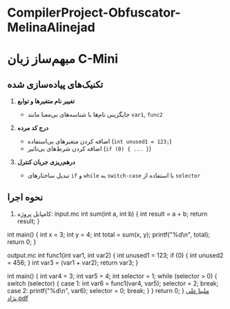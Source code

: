 # CompilerProject-Obfuscator-MelinaAlinejad
# مبهم‌ساز زبان C-Mini

## تکنیک‌های پیاده‌سازی شده
1. **تغییر نام متغیرها و توابع**  
   - جایگزینی نام‌ها با شناسه‌های بی‌معنا مانند `var1`, `func2`

2. **درج کد مرده**  
   - اضافه کردن متغیرهای بی‌استفاده (`int unused1 = 123;`)
   - اضافه کردن شرط‌های بی‌تاثیر (`if (0) { ... }`)

3. **درهم‌ریزی جریان کنترل**  
   - تبدیل ساختارهای `if` و `while` به `switch-case` با استفاده از `selector`

## نحوه اجرا
1. کامپایل پروژه:
input.mc
   int sum(int a, int b) {
    int result = a + b;
    return result;
}

int main() {
    int x = 3;
    int y = 4;
    int total = sum(x, y);
    printf("%d\n", total);
    return 0;
}

output.mc
int func1(int var1, int var2) {
    int unused1 = 123;
    if (0) { int unused2 = 456; }
    int var3 = (var1 + var2);
    return var3;
}

int main() {
    int var4 = 3;
    int var5 = 4;
    int selector = 1;
    while (selector > 0) {
        switch (selector) {
            case 1: 
                int var6 = func1(var4, var5);
                selector = 2;
                break;
            case 2: 
                printf("%d\n", var6);
                selector = 0;
                break;
        }
    }
    return 0;
}
[ملینا علی نژاد.pdf](https://github.com/user-attachments/files/20554068/default.pdf)
